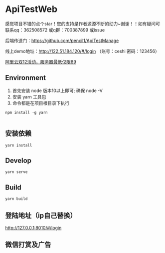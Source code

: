 # ApiTestWeb
感觉项目不错的点个star！您的支持是作者源源不断的动力~谢谢！！如有疑问可联系qq：362508572   或q群：700387899 或issue

后端传送门：https://github.com/pencil1/ApiTestManage

线上demo地址：http://122.51.184.120/#/login （账号：ceshi 密码：123456）

[阿里云双12活动，服务器最低仅限89](https://www.aliyun.com/minisite/goods?userCode=xd46ktom&share_source=aliyun_app)


## Environment

1. 首先安装  node  版本10以上即可; 确保 node -V
2. 安装 yarn 工具包
3. 命令都是在项目根目录下执行
```
npm install -g yarn


```

## 安装依赖
```
yarn install
```

## Develop 
    yarn serve

## Build
    yarn build

## 登陆地址（ip自己替换）
http://127.0.0.1:8010/#/login

## 微信打赏及广告




